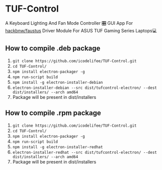 # TUF-Control
A Keyboard Lighting And Fan Mode Controller 🎛 GUI App For <a href="https://github.com/hackbnw/faustus">hackbnw/faustus</a> Driver Module For ASUS TUF Gaming Series Laptops💻

## How to compile .deb package
<ol>
  <li><code>git clone https://github.com/icodelifee/TUF-Control.git</code></li>
  <li><code>cd TUF-Control/</code></li>
  <li><code>npm install electron-packager -g</code></li>
  <li><code>npm run-script build</code></li>
    <li><code>npm install -g electron-installer-debian</code></li>
  <li><code>electron-installer-debian --src dist/tufcontrol-electron/ --dest dist/installers/ --arch amd64 </code></li>
  <li>Package will be present in dist/installers</li>
</ol>

## How to compile .rpm package
<ol>
  <li><code>git clone https://github.com/icodelifee/TUF-Control.git</code></li>
  <li><code>cd TUF-Control/</code></li>
  <li><code>npm install electron-packager -g</code></li>
  <li><code>npm run-script build</code></li>
  <li><code>npm install -g electron-installer-redhat</code></li>
  <li><code>electron-installer-redhat --src dist/tufcontrol-electron/ --dest dist/installers/ --arch amd64 </code></li>
  <li>Package will be present in dist/installers</li>
</ol>
